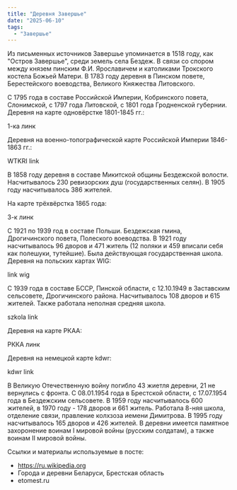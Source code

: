 ```yaml
---
title: "Деревня Завершье"
date: "2025-06-10"
tags: 
  - "Завершье"
---
```


Из письменных источников Завершье упоминается в 1518 году, как "Остров Завершье", среди земель села Бездеж. В связи со спором между князем пинским Ф.И. Ярославичем и католиками Трокского костела Божьей Матери. В 1783 году деревня в Пинском повете, Берестейского воеводства, Великого Княжества Литовского.

С 1795 года в составе Российской Империи, Кобринского повета, Слонимской, с 1797 года Литовской, с 1801 года Гродненской губернии. Деревня на карте одновёрстке 1801-1845 гг.:

1-ка линк

Деревня на военно-топографической карте Российской Империи 1846-1863 гг.:

WTKRI link

В 1858 году деревня в составе Микитской общины Бездежской волости. Насчитывалось 230 ревизорских душ (государственных селян). В 1905 году насчитывалось 386 жителей.

На карте трёхвёрстка 1865 года:

3-к линк

С 1921 по 1939 год в составе Польши. Бездежская гмина, Дрогичинского повета, Полеского воеводства. В 1921 году насчитывалось 96 дворов и 471 житель (12 поляки и 459 вписали себя как полешуки, тутейшие). Была действующая государственная школа. Деревня на польских картах WIG:

link wig

С 1939 года в составе БССР, Пинской области, с 12.10.1949 в Заставским сельсовете, Дрогичинского района. Насчитывалось 108 дворов и 615 жителей. Также работала неполная средняя школа.

szkola link

Деревня на карте РКАА:

РККА линк

Деревня на немецкой карте kdwr:

kdwr link

В Великую Отечественную войну погибло 43 жиетля деревни, 21 не вернулись с фронта. С 08.01.1954 года в Брестской области, с 17.07.1954 года в Бездежским сельсовете. В 1959 году насчитывалось 600 жителей, в 1970 году - 178 дворов и 661 житель. Работала 8-няя школа, отделение связи, правление колхзоза иемени Димитрова. В 1995 году насчитывалось 165 дворов и 426 жителей. В деревни имеется памятное захоронение воинам I мировой войны (русским солдатам), а также воинам II мировой войны.

Ссылки и материалы используемые в посте:
- https://ru.wikipedia.org
- Города и деревни Беларуси, Брестская область
- etomest.ru

